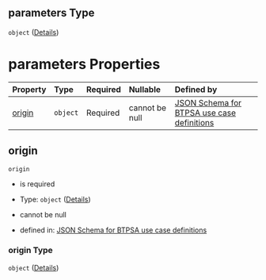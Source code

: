 ## parameters Type

`object` ([Details](btpsa-usecase-properties-services-items-allof-1-then-allof-26-then-allof-1-then-properties-parameters.md))

# parameters Properties

| Property          | Type     | Required | Nullable       | Defined by                                                                                                                                                                                                                                                                                      |
| :---------------- | :------- | :------- | :------------- | :---------------------------------------------------------------------------------------------------------------------------------------------------------------------------------------------------------------------------------------------------------------------------------------------- |
| [origin](#origin) | `object` | Required | cannot be null | [JSON Schema for BTPSA use case definitions](btpsa-usecase-properties-services-items-allof-1-then-allof-26-then-allof-1-then-properties-parameters-properties-origin.md "undefined#/properties/services/items/allOf/1/then/allOf/26/then/allOf/1/then/properties/parameters/properties/origin") |

## origin



`origin`

*   is required

*   Type: `object` ([Details](btpsa-usecase-properties-services-items-allof-1-then-allof-26-then-allof-1-then-properties-parameters-properties-origin.md))

*   cannot be null

*   defined in: [JSON Schema for BTPSA use case definitions](btpsa-usecase-properties-services-items-allof-1-then-allof-26-then-allof-1-then-properties-parameters-properties-origin.md "undefined#/properties/services/items/allOf/1/then/allOf/26/then/allOf/1/then/properties/parameters/properties/origin")

### origin Type

`object` ([Details](btpsa-usecase-properties-services-items-allof-1-then-allof-26-then-allof-1-then-properties-parameters-properties-origin.md))
